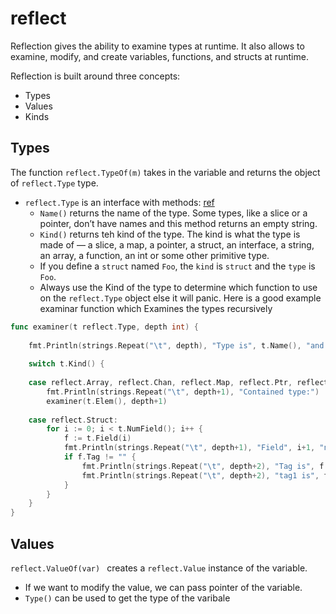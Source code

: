 # reflect

Reflection gives the ability to examine types at runtime. It also allows to examine, modify, and create variables, functions, and structs at runtime.

Reflection is built around three concepts:
- Types
- Values
- Kinds

## Types

The function `reflect.TypeOf(m)` takes in the variable and returns the object of `reflect.Type` type.
- ``reflect.Type`` is an interface with methods: [ref](https://pkg.go.dev/reflect#Type)
    - `Name()` returns the name of the type.  Some types, like a slice or a pointer, don’t have names and this method returns an empty string.
    - `Kind()` returns teh kind of the type. The kind is what the type is made of — a slice, a map, a pointer, a struct, an interface, a string, an array, a function, an int or some other primitive type.
    -  If you define a `struct` named `Foo`, the `kind` is `struct` and the `type` is `Foo`.
    - Always use the Kind of the type to determine which function to use on the `reflect.Type` object else it will panic.
Here is a good example examinar function which Examines the types recursively
```go
func examiner(t reflect.Type, depth int) {
	
	fmt.Println(strings.Repeat("\t", depth), "Type is", t.Name(), "and kind is", t.Kind())
	
	switch t.Kind() {
	
	case reflect.Array, reflect.Chan, reflect.Map, reflect.Ptr, reflect.Slice:
		fmt.Println(strings.Repeat("\t", depth+1), "Contained type:")
		examiner(t.Elem(), depth+1)
		
	case reflect.Struct:
		for i := 0; i < t.NumField(); i++ {
			f := t.Field(i)
			fmt.Println(strings.Repeat("\t", depth+1), "Field", i+1, "name is", f.Name, "type is", f.Type.Name(), "and kind is", f.Type.Kind())
			if f.Tag != "" {
				fmt.Println(strings.Repeat("\t", depth+2), "Tag is", f.Tag)
				fmt.Println(strings.Repeat("\t", depth+2), "tag1 is", f.Tag.Get("tag1"), "tag2 is", f.Tag.Get("tag2"))
			}
		}
	}
}
```


## Values

`reflect.ValueOf(var) ` creates a `reflect.Value` instance of the variable.
- If we want to modify the value, we can pass pointer of the variable.
- `Type()` can be used to get the type of the varibale
